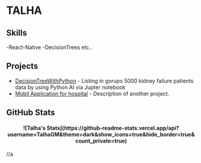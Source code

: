 #  TALHA 
## Skills 
-React-Native
-DecisionTrees
etc..
## Projects
- [DecisionTreeWithPython](https://github.com/TalhaGM/DecisionTreeWithPython) - Listing in gorups 5000 kidney failure patients data by using Python AI via Jupter notebook
- [Mobil Application for hospital](https://github.com/TalhaGM/MobilUygulamaGelistirme) - Description of another project.
## GitHub Stats
<h4 align="center">  ![Talha's Stats](https://github-readme-stats.vercel.app/api?username=TalhaGM&theme=dark&show_icons=true&hide_border=true&count_private=true) </h4>


//a 
